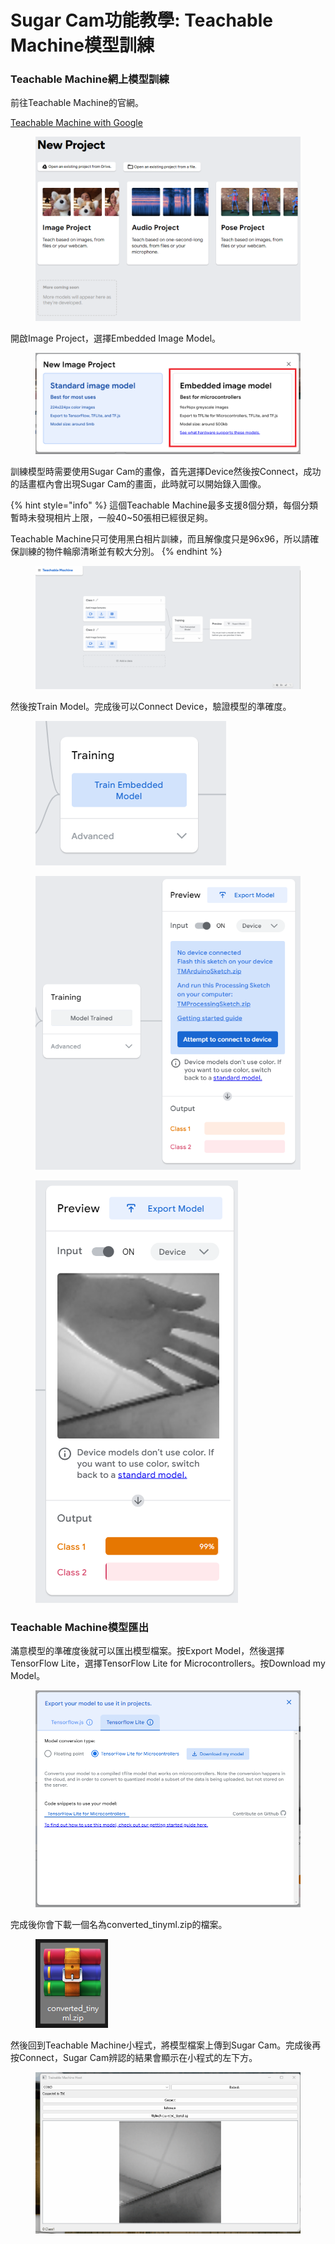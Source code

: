 # Sugar Cam功能教學: Teachable Machine模型訓練

### Teachable Machine網上模型訓練

前往Teachable Machine的官網。

[Teachable Machine with Google](https://teachablemachine.withgoogle.com/train)

<figure><img src="../../../../.gitbook/assets/image (13) (1) (1) (1) (1).png" alt=""><figcaption></figcaption></figure>

開啟Image Project，選擇Embedded Image Model。

<figure><img src="../../../../.gitbook/assets/Screenshot 2023-08-11 114838 (1).png" alt=""><figcaption></figcaption></figure>

訓練模型時需要使用Sugar Cam的畫像，首先選擇Device然後按Connect，成功的話畫框內會出現Sugar Cam的畫面，此時就可以開始錄入圖像。

{% hint style="info" %}
這個Teachable Machine最多支援8個分類，每個分類暫時未發現相片上限，一般40\~50張相已經很足夠。

Teachable Machine只可使用黑白相片訓練，而且解像度只是96x96，所以請確保訓練的物件輪廓清晰並有較大分別。
{% endhint %}

<div data-full-width="true"><figure><img src="../../../../.gitbook/assets/d.gif" alt=""><figcaption></figcaption></figure></div>

然後按Train Model。完成後可以Connect Device，驗證模型的準確度。

<div><figure><img src="../../../../.gitbook/assets/image (14) (1) (1) (1) (1).png" alt=""><figcaption></figcaption></figure> <figure><img src="../../../../.gitbook/assets/image (17) (1) (1).png" alt=""><figcaption></figcaption></figure> <figure><img src="../../../../.gitbook/assets/image (18) (1) (1).png" alt=""><figcaption></figcaption></figure></div>

### Teachable Machine模型匯出

滿意模型的準確度後就可以匯出模型檔案。按Export Model，然後選擇TensorFlow Lite，選擇TensorFlow Lite for Microcontrollers。按Download my Model。

<figure><img src="../../../../.gitbook/assets/image (19) (1) (1).png" alt=""><figcaption></figcaption></figure>

完成後你會下載一個名為converted\_tinyml.zip的檔案。

<figure><img src="../../../../.gitbook/assets/image (21) (1) (1).png" alt=""><figcaption></figcaption></figure>

然後回到Teachable Machine小程式，將模型檔案上傳到Sugar Cam。完成後再按Connect，Sugar Cam辨認的結果會顯示在小程式的左下方。

<figure><img src="../../../../.gitbook/assets/dd.gif" alt=""><figcaption></figcaption></figure>
